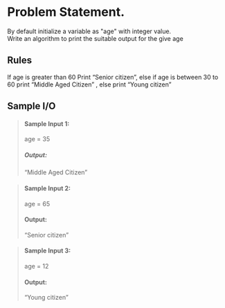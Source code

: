 # Problem Statement.   

By default initialize a variable as "age" with integer value.            
Write an algorithm to print the suitable output for the give age


## Rules
If age is greater than 60 Print “Senior citizen”, else if age is between 30 to 60 print “Middle Aged Citizen” , else print “Young citizen”


## Sample I/O

> #### Sample Input 1:
> age = 35
>
> ##### Output:
> “Middle Aged Citizen”

> #### Sample Input 2:
> age = 65
>
> #### Output:
> “Senior citizen”

> #### Sample Input 3:
> age = 12
>
> #### Output:
> “Young citizen”

